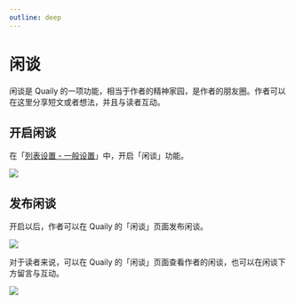 ```yaml
---
outline: deep
---
```


# 闲谈

闲谈是 Quaily 的一项功能，相当于作者的精神家园，是作者的朋友圈。作者可以在这里分享短文或者想法，并且与读者互动。

## 开启闲谈

在「[列表设置 - 一般设置](https://quaily.com/dashboard/lists/@current/settings/general)」中，开启「闲谈」功能。

![](https://static.quaily.com/media/19zuwxzq.webp)

## 发布闲谈

开启以后，作者可以在 Quaily 的「闲谈」页面发布闲谈。

![](https://static.quaily.com/media/qlxuy6yq.webp)

对于读者来说，可以在 Quaily 的「闲谈」页面查看作者的闲谈，也可以在闲谈下方留言与互动。

![](https://static.quaily.com/media/jp6u0yp1.webp)
